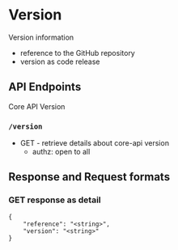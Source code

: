 # Version

Version information

- reference to the GitHub repository
- version as code release

## API Endpoints

Core API Version

### `/version`

- GET - retrieve details about core-api version
  - authz: open to all

## Response and Request formats

### GET response as detail

```
{
    "reference": "<string>",
    "version": "<string>"
}
```
